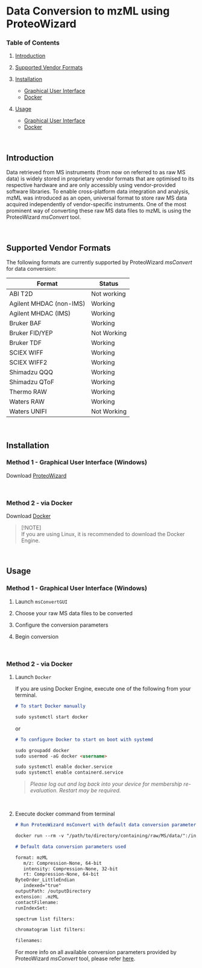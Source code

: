 # Data Conversion to mzML using ProteoWizard

### Table of Contents

1. [Introduction](#introduction)

2. [Supported Vendor Formats](#supported-vendor-formats)

3. [Installation](#installation)

   - [Graphical User Interface](#method-1---graphical-user-interface-windows)
   - [Docker](#method-2---via-docker)

4. [Usage](#usage)

   - [Graphical User Interface](#method-1---graphical-user-interface-windows-1)
   - [Docker](#method-2---via-docker-1)

<br>

## Introduction

Data retrieved from MS instruments (from now on referred to as raw MS data) is widely stored in proprietary vendor formats that are optimised to its respective hardware and are only accessibly using vendor-provided software libraries. To enable cross-platform data integration and analysis, mzML was introduced as an open, universal format to store raw MS data acquired independently of vendor-specific instruments. One of the most prominent way of converting these raw MS data files to mzML is using the ProteoWizard _msConvert_ tool.

<br>

## Supported Vendor Formats

The following formats are currently supported by ProteoWizard _msConvert_ for data conversion:

| Format                  | Status      |
| ----------------------- | ----------- |
| ABI T2D                 | Not working |
| Agilent MHDAC (non-IMS) | Working     |
| Agilent MHDAC (IMS)     | Working     |
| Bruker BAF              | Working     |
| Bruker FID/YEP          | Not Working |
| Bruker TDF              | Working     |
| SCIEX WIFF              | Working     |
| SCIEX WIFF2             | Working     |
| Shimadzu QQQ            | Working     |
| Shimadzu QToF           | Working     |
| Thermo RAW              | Working     |
| Waters RAW              | Working     |
| Waters UNIFI            | Not Working |

<br>

## Installation

### Method 1 - Graphical User Interface (Windows)

Download [ProteoWizard][pwiz-download]

<br>

### Method 2 - via Docker

Download [Docker][docker-url]

> [!NOTE]\
> If you are using Linux, it is recommended to download the Docker Engine.

<br>

## Usage

### Method 1 - Graphical User Interface (Windows)

1. Launch `msConvertGUI`

2. Choose your raw MS data files to be converted

3. Configure the conversion parameters

4. Begin conversion

<br>

### Method 2 - via Docker

1. Launch `Docker`

   If you are using Docker Engine, execute one of the following from your terminal.

   ```md
   # To start Docker manually

   sudo systemctl start docker
   ```

   or

   ```md
   # To configure Docker to start on boot with systemd

   sudo groupadd docker
   sudo usermod -aG docker <username>

   sudo systemctl enable docker.service
   sudo systemctl enable containerd.service
   ```

   > _Please log out and log back into your device for membership re-evaluation. Restart may be required._

<br>

2. Execute docker command from terminal

   ```md
   # Run ProteoWizard msConvert with default data conversion parameters

   docker run --rm -v "/path/to/directory/containing/raw/MS/data/":/inputDirectory -v "/path/to/output/directory/":/outputDirectory proteowizard/pwiz-skyline-i-agree-to-the-vendor-licenses wine msconvert /inputDirectory/"*.*" -o /outputDirectory

   # Default data conversion parameters used

   format: mzML
      m/z: Compression-None, 64-bit
      intensity: Compression-None, 32-bit
      rt: Compression-None, 64-bit
   ByteOrder_LittleEndian
      indexed="true"
   outputPath: /outputDirectory
   extension: .mzML
   contactFilename:
   runIndexSet:

   spectrum list filters:

   chromatogram list filters:

   filenames:
   ```

   For more info on all available conversion parameters provided by ProteoWizard _msConvert_ tool, please refer [here][msconvert-doc].

<!-- URLs used in the markdown document-->

[pwiz-download]: https://proteowizard.sourceforge.io/download.html
[docker-url]: https://docs.docker.com/engine/install/
[msconvert-doc]: https://proteowizard.sourceforge.io/tools/msconvert.html

